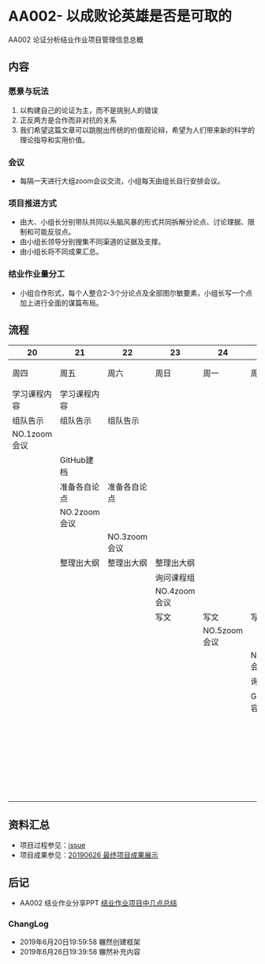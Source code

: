 # AA002- 以成败论英雄是否是可取的
AA002 论证分析结业作业项目管理信息总概

## 内容
### 愿景与玩法
1. 以构建自己的论证为主，而不是挑别人的错误
2. 正反两方是合作而非对抗的关系
3. 我们希望这篇文章可以跳脱出传统的价值观论辩，希望为人们带来新的科学的理论指导和实用价值。

### 会议
- 每隔一天进行大组zoom会议交流，小组每天由组长自行安排会议。

### 项目推进方式
- 由大、小组长分别带队共同以头脑风暴的形式共同拆解分论点、讨论理据、限制和可能反驳点。
- 由小组长领导分别搜集不同渠道的证据及支撑。
- 由小组长将不同成果汇总。

### 结业作业量分工
- 小组合作形式，每个人整合2-3个分论点及全部图尔敏要素，小组长写一个点加上进行全面的谋篇布局。

## 流程
20 | 21 | 22 | 23 | 24 | 25 | 26
-- | -- | -- | -- | -- | -- | --
周四 | 周五 | 周六 | 周日 | 周一 | 周二 | 周三
学习课程内容 | 学习课程内容 |   |   |   |   |  
组队告示 | 组队告示 | 组队告示 |   |   |   |  
NO.1zoom会议 |   |   |   |   |   |  
  | GitHub建档 |   |   |   |   |  
  | 准备各自论点 | 准备各自论点 |   |   |   |  
  | NO.2zoom会议 |   |   |   |   |  
  |   | NO.3zoom会议 |   |   |   |  
  | 整理出大纲 | 整理出大纲 | 整理出大纲 |   |   |  
  |   |   | 询问课程组 |   |   |  
  |   |   | NO.4zoom会议 |   |   |  
  |   |   | 写文 | 写文 | 写文 |  
  |   |   |   | NO.5zoom会议 |   |  
  |   |   |   |   | NO.6zoom会议 |  
  |   |   |   |   | 询问课程组 |  
  |   |   |   |   | GitHub内容完备 |  
  |   |   |   |   |   | 出文提交课程组


## 资料汇总
- 项目过程参见：[issue](https://github.com/CathrineintheCR/AA002-/issues)
- 项目成果参见：[20190626 最终项目成果展示 ](https://github.com/CathrineintheCR/AA002-/issues/4)


## 后记
- AA002 结业作业分享PPT [结业作业项目中几点总结](https://github.com/CathrineintheCR/AA002-/issues/5)



### ChangLog
- 2019年6月20日19:59:58 冁然创建框架
- 2019年6月26日19:39:58 冁然补充内容
